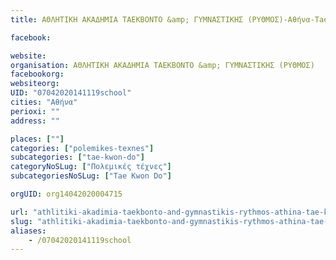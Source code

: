 ```yaml
---
title: ΑΘΛΗΤΙΚΗ ΑΚΑΔΗΜΙΑ ΤΑΕΚΒΟΝΤΟ &amp; ΓΥΜΝΑΣΤΙΚΗΣ (ΡΥΘΜΟΣ)-Αθήνα-Tae Kwon Do

facebook:

website:
organisation: ΑΘΛΗΤΙΚΗ ΑΚΑΔΗΜΙΑ ΤΑΕΚΒΟΝΤΟ &amp; ΓΥΜΝΑΣΤΙΚΗΣ (ΡΥΘΜΟΣ)
facebookorg:
websiteorg:
UID: "07042020141119school"
cities: "Αθήνα"
perioxi: ""
address: ""

places: [""]
categories: ["polemikes-texnes"]
subcategories: ["tae-kwon-do"]
categoryNoSLug: ["Πολεμικές τέχνες"]
subcategoriesNoSLug: ["Tae Kwon Do"]

orgUID: org14042020004715

url: "athlitiki-akadimia-taekbonto-and-gymnastikis-rythmos-athina-tae-kwon-do/athina//"
slug: "athlitiki-akadimia-taekbonto-and-gymnastikis-rythmos-athina-tae-kwon-do"
aliases:
    - /07042020141119school
---
```





